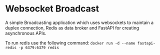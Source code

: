# Websocket Broadcast

A simple Broadcasting application which uses websockets to maintain a duplex connection, Redis as data broker and FastAPI for creating asynchronous APIs.

To run redis use the following command: `docker run -d --name fastapi-redis -p 6379:6379 redis`